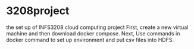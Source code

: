 # 3208project
the set up of INFS3208 cloud computing project
First, create a new virtual machine and then download docker compose.
Next, Use commands in docker command to set up environment and put csv files into HDFS.

